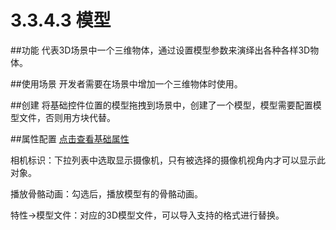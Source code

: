 # 3.3.4.3 模型

##功能
代表3D场景中一个三维物体，通过设置模型参数来演绎出各种各样3D物体。

##使用场景
开发者需要在场景中增加一个三维物体时使用。

##创建
将基础控件位置的模型拖拽到场景中，创建了一个模型，模型需要配置模型文件，否则用方块代替。

##属性配置
[点击查看基础属性](../basic-parameter/zh.md)

相机标识：下拉列表中选取显示摄像机，只有被选择的摄像机视角内才可以显示此对象。
播放骨骼动画：勾选后，播放模型有的骨骼动画。
特性->模型文件：对应的3D模型文件，可以导入支持的格式进行替换。